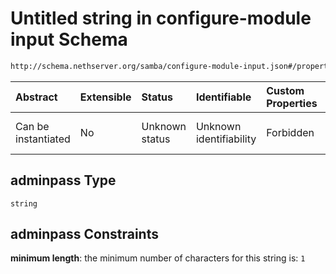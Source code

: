 # Untitled string in configure-module input Schema

```txt
http://schema.nethserver.org/samba/configure-module-input.json#/properties/adminpass
```



| Abstract            | Extensible | Status         | Identifiable            | Custom Properties | Additional Properties | Access Restrictions | Defined In                                                                                |
| :------------------ | :--------- | :------------- | :---------------------- | :---------------- | :-------------------- | :------------------ | :---------------------------------------------------------------------------------------- |
| Can be instantiated | No         | Unknown status | Unknown identifiability | Forbidden         | Allowed               | none                | [configure-module-input.json\*](samba/configure-module-input.json "open original schema") |

## adminpass Type

`string`

## adminpass Constraints

**minimum length**: the minimum number of characters for this string is: `1`
